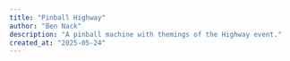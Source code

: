 ```yaml
---
title: "Pinball Highway"
author: "Ben Nack"
description: "A pinball machine with themings of the Highway event."
created_at: "2025-05-24"
---
```

